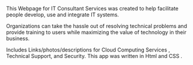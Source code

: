 
This Webpage for IT Consultant Services was created to help facilitate people develop, use and integrate IT systems.

 Organizations can take the hassle out of resolving technical problems and provide training to users while maximizing the value of technology in their business.


Includes Links/photos/descriptions for Cloud Computing Services , Technical Support, and Security.  This app was written in Html and CSS . 
